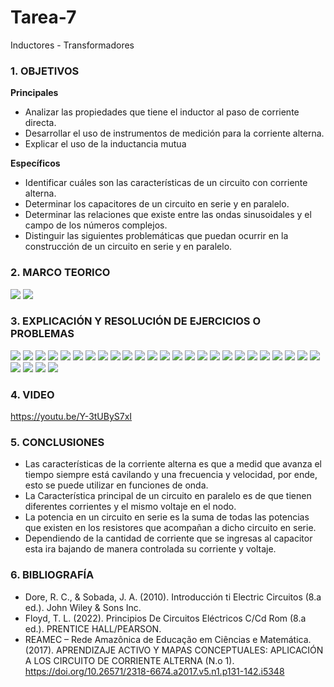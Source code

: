 # Tarea-7
Inductores - Transformadores
### 1. OBJETIVOS

**Principales**
- Analizar las propiedades que tiene el inductor al paso de corriente directa.
- Desarrollar el uso de instrumentos de medición para la corriente alterna.
- Explicar el uso de la inductancia mutua


**Específicos**

- Identificar cuáles son las características de un circuito con corriente alterna.
- Determinar los capacitores de un circuito en serie y en paralelo.
- Determinar las relaciones que existe entre las ondas sinusoidales y el campo de los números complejos.
- Distinguir las siguientes problemáticas que puedan ocurrir en la construcción de un circuito en serie y en paralelo.

### 2. MARCO TEORICO
![](https://imgv2-2-f.scribdassets.com/img/document/157374349/original/6e481f05f4/1658537273?v=1)
![](https://cmapspublic.ihmc.us/rid=1GM7BQ67R-1DBTVC3-PPP/MAPA%20CONCEPTUAL%20TRANSFORMADOR1.cmap?rid=1GM7BQ67R-1DBTVC3-PPP&partName=htmljpeg)

### 3. EXPLICACIÓN Y RESOLUCIÓN DE EJERCICIOS O PROBLEMAS

![](https://github.com/SanchezMaiAndresSebastian/Tarea-7/blob/main/Fotos/Tarea%207%20-%20Fund.%20de%20Circuitos%202022-01.png)
![](https://github.com/SanchezMaiAndresSebastian/Tarea-7/blob/main/Fotos/Tarea%207%20-%20Fund.%20de%20Circuitos%202022-02.png)
![](https://github.com/SanchezMaiAndresSebastian/Tarea-7/blob/main/Fotos/Tarea%207%20-%20Fund.%20de%20Circuitos%202022-03.png)
![](https://github.com/SanchezMaiAndresSebastian/Tarea-7/blob/main/Fotos/Tarea%207%20-%20Fund.%20de%20Circuitos%202022-04.png)
![](https://github.com/SanchezMaiAndresSebastian/Tarea-7/blob/main/Fotos/Tarea%207%20-%20Fund.%20de%20Circuitos%202022-05.png)
![](https://github.com/SanchezMaiAndresSebastian/Tarea-7/blob/main/Fotos/Tarea%207%20-%20Fund.%20de%20Circuitos%202022-06.png)
![](https://github.com/SanchezMaiAndresSebastian/Tarea-7/blob/main/Fotos/Tarea%207%20-%20Fund.%20de%20Circuitos%202022-07.png)
![](https://github.com/SanchezMaiAndresSebastian/Tarea-7/blob/main/Fotos/Tarea%207%20-%20Fund.%20de%20Circuitos%202022-08.png)
![](https://github.com/SanchezMaiAndresSebastian/Tarea-7/blob/main/Fotos/Tarea%207%20-%20Fund.%20de%20Circuitos%202022-09.png)
![](https://github.com/SanchezMaiAndresSebastian/Tarea-7/blob/main/Fotos/Tarea%207%20-%20Fund.%20de%20Circuitos%202022-10.png)
![](https://github.com/SanchezMaiAndresSebastian/Tarea-7/blob/main/Fotos/Tarea%207%20-%20Fund.%20de%20Circuitos%202022-11.png)
![](https://github.com/SanchezMaiAndresSebastian/Tarea-7/blob/main/Fotos/Tarea%207%20-%20Fund.%20de%20Circuitos%202022-12.png)
![](https://github.com/SanchezMaiAndresSebastian/Tarea-7/blob/main/Fotos/Tarea%207%20-%20Fund.%20de%20Circuitos%202022-13.png)
![](https://github.com/SanchezMaiAndresSebastian/Tarea-7/blob/main/Fotos/Tarea%207%20-%20Fund.%20de%20Circuitos%202022-14.png)
![](https://github.com/SanchezMaiAndresSebastian/Tarea-7/blob/main/Fotos/Tarea%207%20-%20Fund.%20de%20Circuitos%202022-15.png)
![](https://github.com/SanchezMaiAndresSebastian/Tarea-7/blob/main/Fotos/Tarea%207%20-%20Fund.%20de%20Circuitos%202022-16.png)
![](https://github.com/SanchezMaiAndresSebastian/Tarea-7/blob/main/Fotos/Tarea%207%20-%20Fund.%20de%20Circuitos%202022-17.png)
![](https://github.com/SanchezMaiAndresSebastian/Tarea-7/blob/main/Fotos/Tarea%207%20-%20Fund.%20de%20Circuitos%202022-18.png)
![](https://github.com/SanchezMaiAndresSebastian/Tarea-7/blob/main/Fotos/Tarea%207%20-%20Fund.%20de%20Circuitos%202022-19.png)
![](https://github.com/SanchezMaiAndresSebastian/Tarea-7/blob/main/Fotos/Tarea%207%20-%20Fund.%20de%20Circuitos%202022-20.png)
![](https://github.com/SanchezMaiAndresSebastian/Tarea-7/blob/main/Fotos/Tarea%207%20-%20Fund.%20de%20Circuitos%202022-21.png)
![](https://github.com/SanchezMaiAndresSebastian/Tarea-7/blob/main/Fotos/Tarea%207%20-%20Fund.%20de%20Circuitos%202022-22.png)
![](https://github.com/SanchezMaiAndresSebastian/Tarea-7/blob/main/Fotos/Tarea%207%20-%20Fund.%20de%20Circuitos%202022-23.png)
![](https://github.com/SanchezMaiAndresSebastian/Tarea-7/blob/main/Fotos/Tarea%207%20-%20Fund.%20de%20Circuitos%202022-24.png)
![](https://github.com/SanchezMaiAndresSebastian/Tarea-7/blob/main/Fotos/Tarea%207%20-%20Fund.%20de%20Circuitos%202022-25.png)
![](https://github.com/SanchezMaiAndresSebastian/Tarea-7/blob/main/Fotos/Tarea%207%20-%20Fund.%20de%20Circuitos%202022-26.png)
![](https://github.com/SanchezMaiAndresSebastian/Tarea-7/blob/main/Fotos/Tarea%207%20-%20Fund.%20de%20Circuitos%202022-27.png)
![](https://github.com/SanchezMaiAndresSebastian/Tarea-7/blob/main/Fotos/Tarea%207%20-%20Fund.%20de%20Circuitos%202022-28.png)
![](https://github.com/SanchezMaiAndresSebastian/Tarea-7/blob/main/Fotos/Tarea%207%20-%20Fund.%20de%20Circuitos%202022-29.png)
### 4. VIDEO

https://youtu.be/Y-3tUByS7xI

### 5. CONCLUSIONES

- Las características de la corriente alterna es que a medid que avanza el tiempo siempre está cavilando y una frecuencia y velocidad, por ende, esto se puede utilizar en funciones de onda.
- La Característica principal de un circuito en paralelo es de que tienen diferentes corrientes y el mismo voltaje en el nodo.
- La potencia en un circuito en serie es la suma de todas las potencias que existen en los resistores que acompañan a dicho circuito en serie.
- Dependiendo de la cantidad de corriente que se ingresas al capacitor esta ira bajando de manera controlada su corriente y voltaje.
### 6. BIBLIOGRAFÍA

- Dore, R. C., & Sobada, J. A. (2010). Introducción ti Electric Circuitos (8.a ed.). John Wiley & Sons Inc.
- Floyd, T. L. (2022). Principios De Circuitos Eléctricos C/Cd Rom (8.a ed.). PRENTICE HALL/PEARSON.
- REAMEC – Rede Amazônica de Educação em Ciências e Matemática. (2017). APRENDIZAJE ACTIVO Y MAPAS CONCEPTUALES: APLICACIÓN A LOS CIRCUITO DE CORRIENTE ALTERNA (N.o 1). https://doi.org/10.26571/2318-6674.a2017.v5.n1.p131-142.i5348

